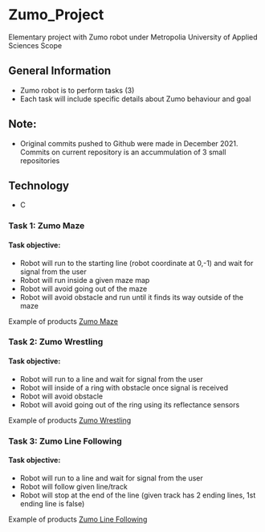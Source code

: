 # Zumo_Project
Elementary project with Zumo robot under Metropolia University of Applied Sciences Scope

## General Information
* Zumo robot is to perform tasks (3) 
* Each task will include specific details about Zumo behaviour and goal

## Note: 
* Original commits pushed to Github were made in December 2021. Commits on current repository is an accummulation of 3 small repositories

## Technology
* C

### Task 1: Zumo Maze
#### Task objective: 
* Robot will run to the starting line (robot coordinate at 0,-1) and wait for signal from the user
* Robot will run inside a given maze map 
* Robot will avoid going out of the maze
* Robot will avoid obstacle and run until it finds its way outside of the maze

Example of products
[Zumo Maze](https://www.youtube.com/watch?v=UWkvAnueUYM&ab_channel=stefanb.)


### Task 2: Zumo Wrestling
#### Task objective: 
* Robot will run to a line and wait for signal from the user
* Robot will inside of a ring with obstacle once signal is received 
* Robot will avoid obstacle 
* Robot will avoid going out of the ring using its reflectance sensors

Example of products
[Zumo Wrestling](https://www.youtube.com/watch?v=GV9WpuOOON8&t=1s&ab_channel=ErichStyger)


### Task 3: Zumo Line Following
#### Task objective: 
* Robot will run to a line and wait for signal from the user
* Robot will follow given line/track
* Robot will stop at the end of the line (given track has 2 ending lines, 1st ending line is false)

Example of products
[Zumo Line Following](https://www.youtube.com/watch?v=WD1ow5f-LBQ&ab_channel=CikguIT)




